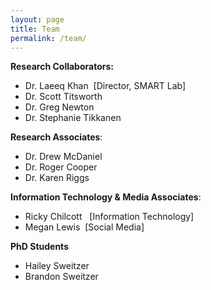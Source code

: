 ```yaml
---
layout: page
title: Team
permalink: /team/
---
```



**Research Collaborators:&nbsp;**

* Dr. Laeeq Khan &nbsp;[Director, SMART Lab]
* Dr. Scott Titsworth
* Dr. Greg Newton
* Dr. Stephanie Tikkanen


**Research Associates**:

* Dr. Drew McDaniel
* Dr. Roger Cooper
* Dr. Karen Riggs


**Information Technology & Media Associates**:

* Ricky Chilcott&nbsp; &nbsp;[Information Technology]
* Megan Lewis &nbsp;[Social Media] &nbsp; &nbsp;&nbsp;


**PhD Students**

* Hailey Sweitzer
* Brandon Sweitzer


&nbsp;